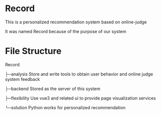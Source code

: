 # Record
This is a personalized recommendation system based on online-judge

It was named Record because of the purpose of our system

# File Structure
Record

├─analysis  Store and write tools to obtain user behavior and online judge system feedback

├─backend  Stored as the server of this system

├─flexibility  Use vue3 and related ui to provide page visualization services

└─solution  Python works for personalized recommendation

